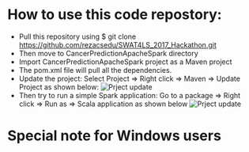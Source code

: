 # How to use this code repostory: 
- Pull this repository using $ git clone https://github.com/rezacsedu/SWAT4LS_2017_Hackathon.git 
- Then move to CancerPredictionApacheSpark directory
- Import CancerPredictionApacheSpark project as a Maven project 
- The pom.xml file will pull all the dependencies. 
- Update the project: Select Project => Right click => Maven => Update Project as shown below:
![Prject update](../../img/Maven.png)
- Then try to run a simple Spark application: Go to a package => Right click => Run as => Scala application as shown below
![Prject update](../../img/Maven2.png)

# Special note for Windows users 



